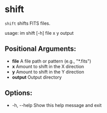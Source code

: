 # shift
`shift` shifts FITS files.

usage: im shift [-h] file x y output

## Positional Arguments:
  - **file**        A file path or pattern (e.g., "*.fits")  
  - **x**           Amount to shift in the X direction  
  - **y**           Amount to shift in the Y direction  
  - **output**      Output directory  

## Options:
  - -h, --help      Show this help message and exit  
